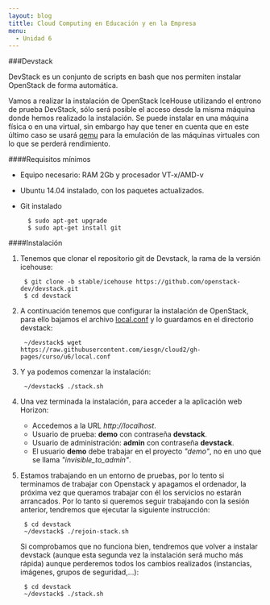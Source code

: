 ```yaml
---
layout: blog
tittle: Cloud Computing en Educación y en la Empresa
menu:
  - Unidad 6
---
```


###Devstack

DevStack es un conjunto de scripts en bash que nos permiten instalar OpenStack de forma automática.

Vamos a realizar la instalación de OpenStack IceHouse utilizando el entrono de prueba DevStack, sólo será posible el acceso desde la misma máquina donde hemos realizado la instalación. Se puede instalar en una máquina física o en una virtual, sin embargo hay que tener en cuenta que en este último caso se usará [qemu](http://es.wikipedia.org/wiki/QEMU) para la emulación de las máquinas virtuales con lo que se perderá rendimiento.

####Requisitos mínimos

* Equipo necesario: RAM 2Gb y procesador VT-x/AMD-v
* Ubuntu 14.04 instalado, con los paquetes actualizados.
* Git instalado

		$ sudo apt-get upgrade
		$ sudo apt-get install git

####Instalación

1. Tenemos que clonar el repositorio git de Devstack, la rama de la versión icehouse:

		$ git clone -b stable/icehouse https://github.com/openstack-dev/devstack.git
		$ cd devstack 
2. A continuación tenemos que configurar la instalación de OpenStack, para ello bajamos el archivo [local.conf](https://raw.githubusercontent.com/iesgn/cloud2/gh-pages/curso/u6/local.conf) y lo guardamos en el directorio devstack:

		~/devstack$ wget https://raw.githubusercontent.com/iesgn/cloud2/gh-pages/curso/u6/local.conf

3. Y ya podemos comenzar la instalación:

		~/devstack$	./stack.sh

4. Una vez terminada la instalación, para acceder a la aplicación web Horizon:

	* Accedemos a la URL *http://localhost*.
    * Usuario de prueba: **demo** con contraseña **devstack**.
    * Usuario de administración: **admin** con contraseña **devstack**.
    * El usuario **demo** debe trabajar en el proyecto *"demo"*, no en uno que se llama *"invisible_to_admin"*.

5. Estamos trabajando en un entorno de pruebas, por lo tento si terminamos de trabajar con Openstack y apagamos el ordenador, la próxima vez que queramos trabajar con él los servicios no estarán arrancados. Por lo tanto si queremos seguir trabajando con la sesión anterior, tendremos que ejecutar la siguiente instrucción:

		$ cd devstack
		~/devstack$	./rejoin-stack.sh

	Si comprobamos que no funciona bien, tendremos que volver a instalar devstack (aunque esta segunda vez la instalación será mucho más rápida) aunque perderemos todos los cambios realizados (instancias, imágenes, grupos de seguridad,...):

		$ cd devstack
		~/devstack$	./stack.sh



